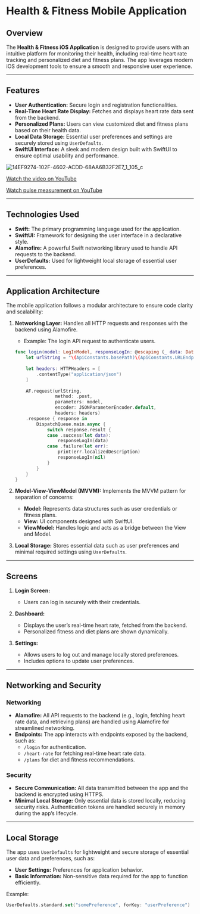 # Health & Fitness Mobile Application

## Overview

The **Health & Fitness iOS Application** is designed to provide users with an intuitive platform for monitoring their health, including real-time heart rate tracking and personalized diet and fitness plans. 
The app leverages modern iOS development tools to ensure a smooth and responsive user experience.

---

## Features

- **User Authentication:** Secure login and registration functionalities.
- **Real-Time Heart Rate Display:** Fetches and displays heart rate data sent from the backend.
- **Personalized Plans:** Users can view customized diet and fitness plans based on their health data.
- **Local Data Storage:** Essential user preferences and settings are securely stored using `UserDefaults`.
- **SwiftUI Interface:** A sleek and modern design built with SwiftUI to ensure optimal usability and performance.

![14EF9274-102F-4602-ACDD-68AA6B32F2E7_1_105_c](https://github.com/user-attachments/assets/a44cff23-5a37-4a07-8f61-7a737eb923a2)

[Watch the video on YouTube](https://youtube.com/shorts/456uogp4eRI)

[Watch pulse measurement on YouTube](https://youtube.com/shorts/dd_DWLKMfmg?feature=share)

---

## Technologies Used

- **Swift:** The primary programming language used for the application.
- **SwiftUI:** Framework for designing the user interface in a declarative style.
- **Alamofire:** A powerful Swift networking library used to handle API requests to the backend.
- **UserDefaults:** Used for lightweight local storage of essential user preferences.

---

## Application Architecture

The mobile application follows a modular architecture to ensure code clarity and scalability:

1. **Networking Layer:** Handles all HTTP requests and responses with the backend using Alamofire.
    - Example: The login API request to authenticate users.
    ```swift
    func login(model: LogInModel, responseLogIn: @escaping (_ data: Data?) -> Void) {
        let urlString = "\(ApiConstants.basePath)\(ApiConstants.URLEndpoint.login)"
        
        let headers: HTTPHeaders = [
            .contentType("application/json")
        ]
        
        AF.request(urlString,
                   method: .post,
                   parameters: model,
                   encoder: JSONParameterEncoder.default,
                   headers: headers)
        .response { response in
            DispatchQueue.main.async {
                switch response.result {
                case .success(let data):
                    responseLogIn(data)
                case .failure(let err):
                    print(err.localizedDescription)
                    responseLogIn(nil)
                }
            }
        }
    }
    ```

2. **Model-View-ViewModel (MVVM):** Implements the MVVM pattern for separation of concerns:
   - **Model:** Represents data structures such as user credentials or fitness plans.
   - **View:** UI components designed with SwiftUI.
   - **ViewModel:** Handles logic and acts as a bridge between the View and Model.

3. **Local Storage:** Stores essential data such as user preferences and minimal required settings using `UserDefaults`.

---

## Screens

1. **Login Screen:**
   - Users can log in securely with their credentials.
   
2. **Dashboard:**
   - Displays the user’s real-time heart rate, fetched from the backend.
   - Personalized fitness and diet plans are shown dynamically.

3. **Settings:**
   - Allows users to log out and manage locally stored preferences.
   - Includes options to update user preferences.

---

## Networking and Security

### Networking
- **Alamofire:** All API requests to the backend (e.g., login, fetching heart rate data, and retrieving plans) are handled using Alamofire for streamlined networking.
- **Endpoints:** The app interacts with endpoints exposed by the backend, such as:
  - `/login` for authentication.
  - `/heart-rate` for fetching real-time heart rate data.
  - `/plans` for diet and fitness recommendations.

### Security
- **Secure Communication:** All data transmitted between the app and the backend is encrypted using HTTPS.
- **Minimal Local Storage:** Only essential data is stored locally, reducing security risks. Authentication tokens are handled securely in memory during the app’s lifecycle.

---

## Local Storage

The app uses `UserDefaults` for lightweight and secure storage of essential user data and preferences, such as:
- **User Settings:** Preferences for application behavior.
- **Basic Information:** Non-sensitive data required for the app to function efficiently.

Example:
```swift
UserDefaults.standard.set("somePreference", forKey: "userPreference")
```
